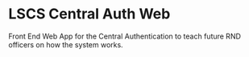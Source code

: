 # LSCS Central Auth Web

Front End Web App for the Central Authentication to teach future RND officers on how the system works. 
